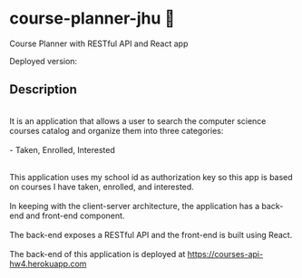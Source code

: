 # course-planner-jhu 📆

Course Planner with RESTful API and React app

Deployed version: 

## Description

<br>It is an application that allows a user to search the computer science courses catalog and organize them into three categories: </br>
<br> - Taken, Enrolled, Interested 

<br> This application uses my school id as authorization key so this app is based on courses I have taken, enrolled, and interested. </br>
<br> In keeping with the client-server architecture, the application has a back-end and front-end component. </br>
<br> The back-end exposes a RESTful API and the front-end is built using React. </br>
<br> The back-end of this application is deployed at https://courses-api-hw4.herokuapp.com </br>


